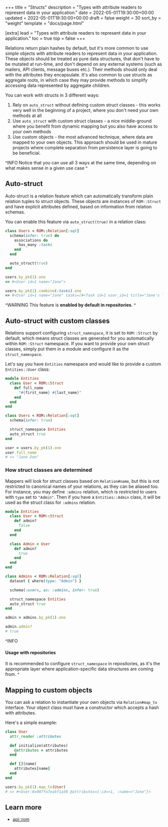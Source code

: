 +++
title = "Structs"
description = "Types with attribute readers to represent data in your application."
date = 2022-05-01T19:30:00+00:00
updated = 2022-05-01T19:30:00+00:00
draft = false
weight = 30
sort_by = "weight"
template = "docs/page.html"

[extra]
lead = "Types with attribute readers to represent data in your application."
toc = true
top = false
+++

Relations return plain hashes by default, but it's more common to use simple objects with attribute readers to represent data in your application. These objects should be treated as pure data structures, that don't have to be mutated at run-time, and don't depend on any external systems (such as mailers, API clients, message buses etc.). Their methods should only deal with the attributes they encapsulate. It's also common to use structs as aggregate roots, in which case they may provide methods to simplify accessing data represented by aggregate children.

You can work with structs in 3 different ways:

1. Rely on `auto_struct` without defining custom struct classes - this works very well in the beginning of a project, where you don't need your own methods at all
2. Use `auto_struct` with custom struct classes - a nice middle-ground where you benefit from dynamic mapping but you also have access to your own methods
3. Use custom objects - the most advanced technique, where data are mapped to your own objects. This approach should be used in mature projects where complete separation from persistence layer is going to be beneficial.

^INFO
  Notice that you can use all 3 ways at the same time, depending on what makes sense in a given use case
^

## Auto-struct

Auto-struct is a relation feature which can automatically transform plain relation tuples to struct objects. These objects are instances of `ROM::Struct` and have explicit attributes defined, based on information from relation schemas.

You can enable this feature via `auto_struct(true)` in a relation class:

``` ruby
class Users < ROM::Relation[:sql]
  schema(infer: true) do
    associations do
      has_many :tasks
    end
  end

  auto_struct(true)
end

users.by_pk(1).one
=> #<User id=1 name="Jane">

users.by_pk(1).combine(:tasks).one
=> #<User id=1 name="Jane" tasks=[#<Task id=1 user_id=1 title="Jane's Task">]>
```

^WARNING
This feature is **enabled by default in repositories**.
^

## Auto-struct with custom classes

Relations support configuring `struct_namespace`, it is set to `ROM::Struct` by default, which means struct classes are generated for you automatically within `ROM::Struct` namespace. If you want to provide your own struct classes, simply put them in a module and configure it as the `struct_namespace`.

Let's say you have `Entities` namespace and would like to provide a custom `Entities::User` class:

``` ruby
module Entities
  class User < ROM::Struct
    def full_name
      "#{first_name} #{last_name}"
    end
  end
end

class Users < ROM::Relation[:sql]
  schema(infer: true)

  struct_namespace Entities
  auto_struct true
end

user = users.by_pk(1).one
user.full_name
# => "Jane Doe"
```

### How struct classes are determined

Mappers will look for struct classes based on `Relation#name`, but this is not restricted
to canonical names of your relations, as they can be aliased too. For instance, you may
define `:admins` relation, which is restricted to users with `type` set to `"Admin"`. Then
if you have a `Entities::Admin` class, it will be used as the struct class for `:admins`
relation.

``` ruby
module Entities
  class User < ROM::Struct
    def admin?
      false
    end
  end

  class Admin < User
    def admin?
      true
    end
  end
end

class Admins < ROM::Relation[:sql]
  dataset { where(type: "Admin") }

  schema(:users, as: :admins, infer: true)

  struct_namespace Entities
  auto_struct true
end

admin = admins.by_pk(1).one

admin.admin?
# true
```

^INFO
#### Usage with repositories

It is recommended to configure `struct_namespace` in repositories, as it's the appropriate layer where application-specific data structures are coming from.
^

## Mapping to custom objects

You can ask a relation to instantiate your own objects via `Relation#map_to` interface.
Your object class must have a constructor which accepts a hash with attributes.

Here's a simple example:

```ruby
class User
  attr_reader :attributes

  def initialize(attributes)
    @attributes = attributes
  end

  def [](name)
    attributes[name]
  end
end

users.by_pk(1).map_to(User)
# => #<User:0x007fa7eabf1a50 @attributes={:id=>1, :name=>"Jane"}>
```

## Learn more

* [api::rom](Struct)
